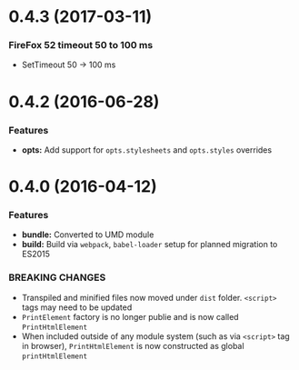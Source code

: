 <a name="0.5.2"></a>
# 0.4.3 (2017-03-11)

### FireFox 52 timeout 50 to 100 ms
- SetTimeout 50 -> 100 ms
# 0.4.2 (2016-06-28)

### Features
- **opts:** Add support for `opts.stylesheets` and `opts.styles` overrides

<a name="0.4.0"></a>
# 0.4.0 (2016-04-12)

### Features
- **bundle:** Converted to UMD module
- **build:** Build via `webpack`, `babel-loader` setup for planned migration to ES2015

### BREAKING CHANGES
- Transpiled and minified files now moved under `dist` folder. `<script>` tags may need to be updated
- `PrintElement` factory is no longer publie and is now called `PrintHtmlElement`
- When included outside of any module system (such as via `<script>` tag in browser), `PrintHtmlElement` is now constructed as global `printHtmlElement`
